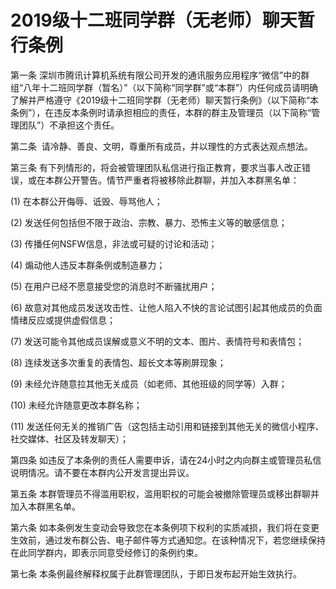 # 2019级十二班同学群（无老师）聊天暂行条例

第一条 深圳市腾讯计算机系统有限公司开发的通讯服务应用程序“微信”中的群组“八年十二班同学群（暂名）”（以下简称“同学群”或“本群”）内任何成员请明确了解并严格遵守《2019级十二班同学群（无老师）聊天暂行条例》（以下简称“本条例”），在违反本条例时请承担相应的责任，本群的群主及管理员（以下简称“管理团队”）不承担这个责任。 

第二条  请冷静、善良、文明，尊重所有成员，并以理性的方式表达观点想法。

第三条 有下列情形的，将会被管理团队私信进行指正教育，要求当事人改正错误，或在本群公开警告。情节严重者将被移除此群聊，并加入本群黑名单：

(1) 在本群公开侮辱、诋毁、辱骂他人；

(2) 发送任何包括但不限于政治、宗教、暴力、恐怖主义等的敏感信息；

(3) 传播任何NSFW信息，非法或可疑的讨论和活动；

(4) 煽动他人违反本群条例或制造暴力；

(5) 在用户已经不愿意接受您的消息时不断骚扰用户；

(6) 故意对其他成员发送攻击性、让他人陷入不快的言论试图引起其他成员的负面情绪反应或提供虚假信息；

(7) 发送可能令其他成员误解或意义不明的文本、图片、表情符号和表情包；

(8) 连续发送多次重复的表情包、超长文本等刷屏现象；

(9) 未经允许随意拉其他无关成员（如老师、其他班级的同学等）入群；

(10) 未经允许随意更改本群名称；

(11) 发送任何无关的推销广告（这包括主动引用和链接到其他无关的微信小程序、社交媒体、社区及转发聊天）；


第四条 如违反了本条例的责任人需要申诉，请在24小时之内向群主或管理员私信说明情况。请不要在本群内公开发言提出异议。
 
 
第五条 本群管理员不得滥用职权，滥用职权的可能会被撤除管理员或移出群聊并加入本群黑名单。
 
 
第六条 如本条例发生变动会导致您在本条例项下权利的实质减损，我们将在变更生效前，通过发布群公告、电子邮件等方式通知您。在该种情况下，若您继续保持在此同学群内，即表示同意受经修订的条例约束。


第七条 本条例最终解释权属于此群管理团队，于即日发布起开始生效执行。
